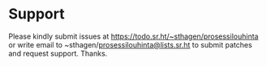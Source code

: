 # Support

Please kindly submit issues at https://todo.sr.ht/~sthagen/prosessilouhinta or write email to ~sthagen/prosessilouhinta@lists.sr.ht to submit patches and request support. Thanks.
